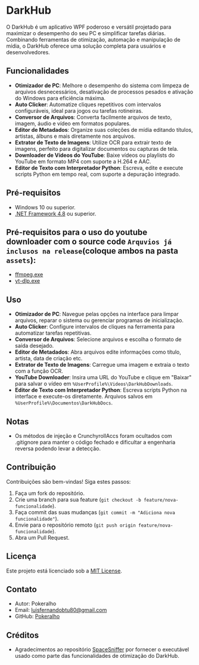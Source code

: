 # DarkHub

O DarkHub é um aplicativo WPF poderoso e versátil projetado para maximizar o desempenho do seu PC e simplificar tarefas diárias. Combinando ferramentas de otimização,
automação e manipulação de mídia, o DarkHub oferece uma solução completa para usuários e desenvolvedores.

## Funcionalidades
- **Otimizador de PC**: Melhore o desempenho do sistema com limpeza de arquivos desnecessários, desativação de processos pesados e ativação do Windows para eficiência máxima.
- **Auto Clicker**: Automatize cliques repetitivos com intervalos configuráveis, ideal para jogos ou tarefas rotineiras.
- **Conversor de Arquivos**: Converta facilmente arquivos de texto, imagem, áudio e vídeo em formatos populares.
- **Editor de Metadados**: Organize suas coleções de mídia editando títulos, artistas, álbuns e mais diretamente nos arquivos.
- **Extrator de Texto de Imagens**: Utilize OCR para extrair texto de imagens, perfeito para digitalizar documentos ou capturas de tela.
- **Downloader de Vídeos do YouTube**: Baixe vídeos ou playlists do YouTube em formato MP4 com suporte a H.264 e AAC.
- **Editor de Texto com Interpretador Python**: Escreva, edite e execute scripts Python em tempo real, com suporte a depuração integrado.

## Pré-requisitos
- Windows 10 ou superior.
- [.NET Framework 4.8](https://dotnet.microsoft.com/download/dotnet-framework) ou superior.

## Pré-requisitos para o uso do youtube downloader com o source code `Arquvios já inclusos na release`(coloque ambos na pasta `assets`):
- [ffmpeg.exe](https://www.gyan.dev/ffmpeg/builds/#release-builds)
- [yt-dlp.exe](https://github.com/yt-dlp/yt-dlp/releases/)

## Uso
- **Otimizador de PC**: Navegue pelas opções na interface para limpar arquivos, reparar o sistema ou gerenciar programas de inicialização.
- **Auto Clicker**: Configure intervalos de cliques na ferramenta para automatizar tarefas repetitivas.
- **Conversor de Arquivos**: Selecione arquivos e escolha o formato de saída desejado.
- **Editor de Metadados**: Abra arquivos edite informações como título, artista, data de criação etc.
- **Extrator de Texto de Imagens**: Carregue uma imagem e extraia o texto com a função OCR.
- **YouTube Downloader**: Insira uma URL do YouTube e clique em "Baixar" para salvar o vídeo em `%UserProfile%\Videos\DarkHubDownloads`.
- **Editor de Texto com Interpretador Python**: Escreva scripts Python na interface e execute-os diretamente. Arquivos salvos em `%UserProfile%\Documentos\DarkHubDocs`.

## Notas
- Os métodos de injeção e CrunchyrollAccs foram ocultados com .gitignore para manter o código fechado e dificultar a engenharia reversa podendo levar a detecção.

## Contribuição
Contribuições são bem-vindas! Siga estes passos:
1. Faça um fork do repositório.
2. Crie uma branch para sua feature (`git checkout -b feature/nova-funcionalidade`).
3. Faça commit das suas mudanças (`git commit -m "Adiciona nova funcionalidade"`).
4. Envie para o repositório remoto (`git push origin feature/nova-funcionalidade`).
5. Abra um Pull Request.

## Licença
Este projeto está licenciado sob a [MIT License](LICENSE).


## Contato
- Autor: Pokeralho
- Email: luisfernandobtu80@gmail.com
- GitHub: [Pokeralho](https://github.com/Pokeralho)


## Créditos
- Agradecimentos ao repositório [SpaceSniffer](https://github.com/redtrillix/SpaceSniffer) por fornecer o executável usado como parte das funcionalidades de otimização do DarkHub.
